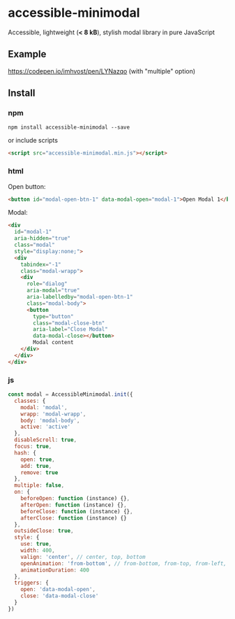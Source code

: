 # accessible-minimodal
Accessible, lightweight (**< 8 kB**), stylish modal library in pure JavaScript
## Example
https://codepen.io/imhvost/pen/LYNazqo (with "multiple" option)
## Install
### npm
```
npm install accessible-minimodal --save
```
or include scripts
```html
<script src="accessible-minimodal.min.js"></script>
```
### html
Open button:
```html
<button id="modal-open-btn-1" data-modal-open="modal-1">Open Modal 1</button>
```
Modal:
```html
<div 
  id="modal-1"
  aria-hidden="true"
  class="modal"
  style="display:none;">
  <div
    tabindex="-1" 
    class="modal-wrapp">
    <div 
      role="dialog"
      aria-modal="true"
      aria-labelledby="modal-open-btn-1"
      class="modal-body">
      <button
        type="button"
        class="modal-close-btn"
        aria-label="Close Modal"
        data-modal-close></button>
        Modal content
    </div>
  </div>
</div>
```
### js
```js
const modal = AccessibleMinimodal.init({
  classes: {
    modal: 'modal',
    wrapp: 'modal-wrapp',
    body: 'modal-body',
    active: 'active'
  },
  disableScroll: true,
  focus: true,
  hash: {
    open: true,
    add: true,
    remove: true
  },
  multiple: false,
  on: {
    beforeOpen: function (instance) {},
    afterOpen: function (instance) {},
    beforeClose: function (instance) {},
    afterClose: function (instance) {}
  },
  outsideClose: true,
  style: {
    use: true,
    width: 400,
    valign: 'center', // center, top, bottom
    openAnimation: 'from-bottom', // from-bottom, from-top, from-left, from-right, zoom-in, zoom-out, fade
    animationDuration: 400
  },
  triggers: {
    open: 'data-modal-open',
    close: 'data-modal-close'
  }
})
```
